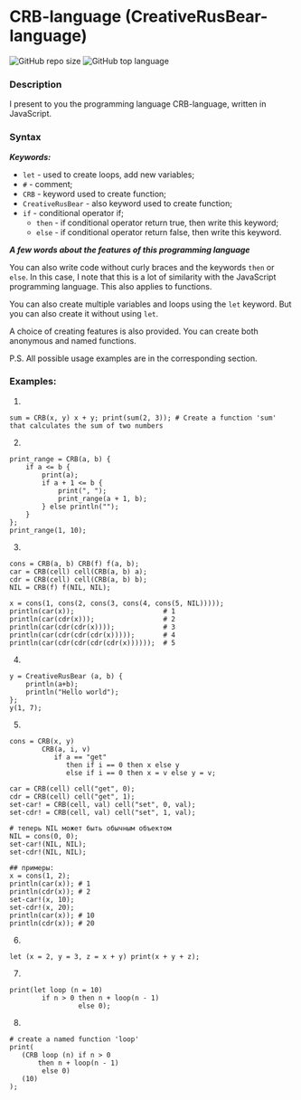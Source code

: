 # CRB-language (CreativeRusBear-language)
![GitHub repo size](https://img.shields.io/github/repo-size/CreativeRusBear/CRB-language) ![GitHub top language](https://img.shields.io/github/languages/top/CreativeRusBear/CRB-language)
### Description

I present to you the programming language CRB-language, written in JavaScript.

### Syntax

***Keywords:***
* `let` - used to create loops, add new variables;
* `#` - comment;
* `CRB` - keyword used to create function;
* `CreativeRusBear` - also keyword used to create function;
* `if` - conditional operator if;
    * `then` - if conditional operator return true, then write this keyword;
    * `else` - if conditional operator return false, then write this keyword.

***A few words about the features of this programming language***

You can also write code without curly braces and the keywords `then` or `else`. In this case, I note that this is a lot of similarity with the JavaScript programming language. This also applies to functions.

You can also create multiple variables and loops using the `let` keyword. But you can also create it without using `let`. 

A choice of creating features is also provided. You can create both anonymous and named functions.

P.S. All possible usage examples are in the corresponding section.
### Examples:
1. 
```
sum = CRB(x, y) x + y; print(sum(2, 3)); # Create a function 'sum' that calculates the sum of two numbers
```
2.
```
print_range = CRB(a, b) {
    if a <= b {
        print(a);
        if a + 1 <= b {
            print(", ");
            print_range(a + 1, b);
        } else println("");
    }
};
print_range(1, 10); 
```
3.
```
cons = CRB(a, b) CRB(f) f(a, b);
car = CRB(cell) cell(CRB(a, b) a);
cdr = CRB(cell) cell(CRB(a, b) b);
NIL = CRB(f) f(NIL, NIL);

x = cons(1, cons(2, cons(3, cons(4, cons(5, NIL)))));
println(car(x));                      # 1
println(car(cdr(x)));                 # 2
println(car(cdr(cdr(x))));            # 3
println(car(cdr(cdr(cdr(x)))));       # 4
println(car(cdr(cdr(cdr(cdr(x))))));  # 5
```
4.
```
y = CreativeRusBear (a, b) {
    println(a+b);
    println("Hello world");
};
y(1, 7);
```
5.
```
cons = CRB(x, y)
        CRB(a, i, v)
           if a == "get"
              then if i == 0 then x else y
              else if i == 0 then x = v else y = v;

car = CRB(cell) cell("get", 0);
cdr = CRB(cell) cell("get", 1);
set-car! = CRB(cell, val) cell("set", 0, val);
set-cdr! = CRB(cell, val) cell("set", 1, val);

# теперь NIL может быть обычным объектом
NIL = cons(0, 0);
set-car!(NIL, NIL);
set-cdr!(NIL, NIL);

## примеры:
x = cons(1, 2);
println(car(x)); # 1
println(cdr(x)); # 2
set-car!(x, 10);
set-cdr!(x, 20);
println(car(x)); # 10
println(cdr(x)); # 20
```
6.
```
let (x = 2, y = 3, z = x + y) print(x + y + z);
```
7.
```
print(let loop (n = 10)
        if n > 0 then n + loop(n - 1)
                 else 0);
```
8.
 ```
# create a named function 'loop'
print(
    (CRB loop (n) if n > 0 
        then n + loop(n - 1)
         else 0)
    (10)
);
```
